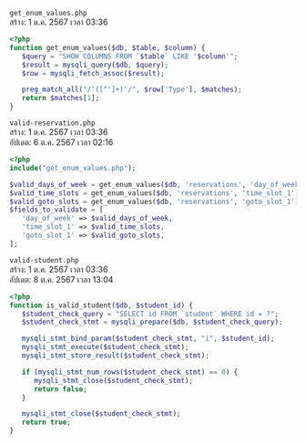 `get_enum_values.php`<br>
สร้าง: 1 ต.ค. 2567 เวลา 03:36<br>
```php
<?php
function get_enum_values($db, $table, $column) {
   $query = "SHOW COLUMNS FROM `$table` LIKE '$column'";
   $result = mysqli_query($db, $query);
   $row = mysqli_fetch_assoc($result);

   preg_match_all("/'([^']+)'/", $row['Type'], $matches);
   return $matches[1];
}

```
`valid-reservation.php`<br>
สร้าง: 1 ต.ค. 2567 เวลา 03:36<br>
อัปเดต: 6 ต.ค. 2567 เวลา 02:16<br>
```php
<?php
include("get_enum_values.php");

$valid_days_of_week = get_enum_values($db, 'reservations', 'day_of_week');
$valid_time_slots = get_enum_values($db, 'reservations', 'time_slot_1');
$valid_goto_slots = get_enum_values($db, 'reservations', 'goto_slot_1');
$fields_to_validate = [
   'day_of_week' => $valid_days_of_week,
   'time_slot_1' => $valid_time_slots,
   'goto_slot_1' => $valid_goto_slots,
];

```
`valid-student.php`<br>
สร้าง: 1 ต.ค. 2567 เวลา 03:36<br>
อัปเดต: 8 ต.ค. 2567 เวลา 13:04<br>
```php
<?php
function is_valid_student($db, $student_id) {
   $student_check_query = "SELECT id FROM `student` WHERE id = ?";
   $student_check_stmt = mysqli_prepare($db, $student_check_query);

   mysqli_stmt_bind_param($student_check_stmt, "i", $student_id);
   mysqli_stmt_execute($student_check_stmt);
   mysqli_stmt_store_result($student_check_stmt);

   if (mysqli_stmt_num_rows($student_check_stmt) == 0) {
      mysqli_stmt_close($student_check_stmt);
      return false;
   }

   mysqli_stmt_close($student_check_stmt);
   return true;
}

```
